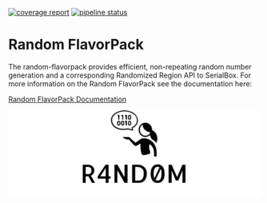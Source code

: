 [![coverage report](https://gitlab.com/serial-lab/random-flavorpack/badges/master/coverage.svg?job=python3_5_unit_test)](https://gitlab.com/serial-lab/random-flavorpack/commits/master) [![pipeline status](https://gitlab.com/serial-lab/random-flavorpack/badges/master/pipeline.svg)](https://gitlab.com/serial-lab/random-flavorpack/commits/master)

# Random FlavorPack
The random-flavorpack provides efficient, non-repeating random number generation and a corresponding Randomized Region API to SerialBox.
For more information on the Random FlavorPack see the documentation here:

[Random FlavorPack Documentation](https://serial-lab.gitlab.io/random-flavorpack/)


![random](logo.png)

